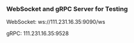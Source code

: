 ### WebSocket and gRPC Server for Testing

WebSocket: ws://111.231.16.35:9090/ws

gRPC: 111.231.16.35:9528
